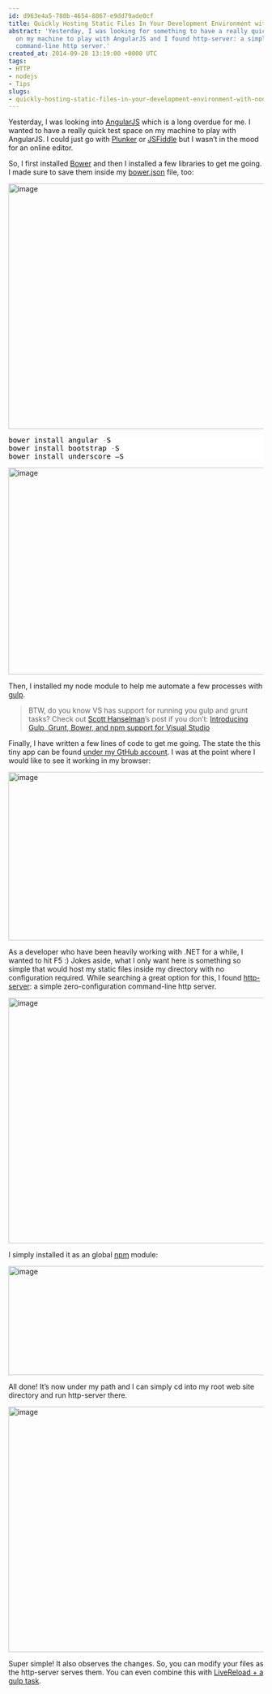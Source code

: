 ```yaml
---
id: d963e4a5-780b-4654-8867-e9dd79ade0cf
title: Quickly Hosting Static Files In Your Development Environment with Node http-server
abstract: 'Yesterday, I was looking for something to have a really quick test space
  on my machine to play with AngularJS and I found http-server: a simple zero-configuration
  command-line http server.'
created_at: 2014-09-28 13:19:00 +0000 UTC
tags:
- HTTP
- nodejs
- Tips
slugs:
- quickly-hosting-static-files-in-your-development-environment-with-node-http-server
---
```


<p>Yesterday, I was looking into <a href="https://angularjs.org/">AngularJS</a> which is a long overdue for me. I wanted to have a really quick test space on my machine to play with AngularJS. I could just go with <a href="http://plnkr.co/">Plunker</a> or <a href="http://jsfiddle.net/">JSFiddle</a> but I wasn’t in the mood for an online editor.</p> <p>So, I first installed <a href="http://bower.io/">Bower</a> and then I installed a few libraries to get me going. I made sure to save them inside my <a href="https://github.com/bower/bower.json-spec">bower.json</a> file, too:</p> <p><a href="https://tugberkugurlu.blob.core.windows.net/bloggyimages/4f8a9a62-4e15-4917-b90f-a38bff41e746.png"><img title="image" style="border-top: 0px; border-right: 0px; background-image: none; border-bottom: 0px; padding-top: 0px; padding-left: 0px; border-left: 0px; display: inline; padding-right: 0px" border="0" alt="image" src="https://tugberkugurlu.blob.core.windows.net/bloggyimages/368b969a-819d-45d3-9b09-2bc0f6d89e62.png" width="640" height="484"></a></p> <div class="code-wrapper border-shadow-1"> <div style="color: black; background-color: white"><pre>bower install angular <span style="color: gray">-</span>S
bower install bootstrap <span style="color: gray">-</span>S
bower install underscore –S</pre></div></div>
<p><a href="https://tugberkugurlu.blob.core.windows.net/bloggyimages/a8e17db8-5dfc-47e2-973a-f459f2e7a387.png"><img title="image" style="border-top: 0px; border-right: 0px; background-image: none; border-bottom: 0px; padding-top: 0px; padding-left: 0px; border-left: 0px; display: inline; padding-right: 0px" border="0" alt="image" src="https://tugberkugurlu.blob.core.windows.net/bloggyimages/7ab66c3e-5835-44e8-9288-2ff397991d7d.png" width="644" height="408"></a></p>
<p>Then, I installed my node module to help me automate a few processes with <a href="http://gulpjs.com/">gulp</a>. </p>
<blockquote>
<p>BTW, do you know VS has support for running you gulp and grunt tasks? Check out <a href="http://www.hanselman.com/">Scott Hanselman</a>’s post if you don’t: <a href="http://www.hanselman.com/blog/introducinggulpgruntbowerandnpmsupportforvisualstudio.aspx">Introducing Gulp, Grunt, Bower, and npm support for Visual Studio</a></p></blockquote>
<p>Finally, I have written a few lines of code to get me going. The state the this tiny app can be found <a href="https://github.com/tugberkugurlu/angularjs-getting-started/tree/181acbc22e3ec6463156073ccce19473260476ec">under my GtHub account</a>. I was at the point where I would like to see it working in my browser:</p>
<p><a href="https://tugberkugurlu.blob.core.windows.net/bloggyimages/11806dad-b86d-403e-b506-0748d7e8d4c9.png"><img title="image" style="border-top: 0px; border-right: 0px; background-image: none; border-bottom: 0px; padding-top: 0px; padding-left: 0px; border-left: 0px; display: inline; padding-right: 0px" border="0" alt="image" src="https://tugberkugurlu.blob.core.windows.net/bloggyimages/e25aaa97-83c3-4e5d-9aa1-84e3bad216a5.png" width="644" height="332"></a></p>
<p>As a developer who have been heavily working with .NET for a while, I wanted to hit F5 :) Jokes aside, what I only want here is something so simple that would host my static files inside my directory with no configuration required. While searching a great option for this, I found <a href="https://github.com/nodeapps/http-server">http-server</a>: a simple zero-configuration command-line http server. </p>
<p><a href="https://tugberkugurlu.blob.core.windows.net/bloggyimages/5c90437f-00e0-4bc6-b5a0-103670c3907b.png"><img title="image" style="border-top: 0px; border-right: 0px; background-image: none; border-bottom: 0px; padding-top: 0px; padding-left: 0px; border-left: 0px; display: inline; padding-right: 0px" border="0" alt="image" src="https://tugberkugurlu.blob.core.windows.net/bloggyimages/13182d4a-862e-44a7-b885-ade0368b7f8f.png" width="590" height="484"></a></p>
<p>I simply installed it as an global <a href="https://www.npmjs.org/">npm</a> module:</p>
<p><a href="https://tugberkugurlu.blob.core.windows.net/bloggyimages/7f68d764-4473-49cb-80fe-df84662c5945.png"><img title="image" style="border-top: 0px; border-right: 0px; background-image: none; border-bottom: 0px; padding-top: 0px; padding-left: 0px; border-left: 0px; display: inline; padding-right: 0px" border="0" alt="image" src="https://tugberkugurlu.blob.core.windows.net/bloggyimages/ceb8856e-0756-409d-9025-1233260cfbf6.png" width="644" height="215"></a></p>
<p>All done! It’s now under my path and I can simply cd into my root web site directory and run http-server there.</p>
<p><a href="https://tugberkugurlu.blob.core.windows.net/bloggyimages/bc1f491d-f193-4a08-be0e-899d501ed5b4.png"><img title="image" style="border-top: 0px; border-right: 0px; background-image: none; border-bottom: 0px; padding-top: 0px; padding-left: 0px; border-left: 0px; display: inline; padding-right: 0px" border="0" alt="image" src="https://tugberkugurlu.blob.core.windows.net/bloggyimages/560c500e-bdbc-4552-93f5-abb055fcb01c.png" width="598" height="484"></a></p>
<p>Super simple! It also observes the changes. So, you can modify your files as the http-server serves them. You can even combine this with <a href="http://rhumaric.com/2014/01/livereload-magic-gulp-style/">LiveReload + a gulp task</a>.</p>  